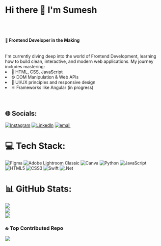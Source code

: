 <h1><b>Hi there 👋 I'm Sumesh</b></h1><br><br>
<h4>🚀 <b>Frontend Developer in the Making</b></h4>
<br>I'm currently diving deep into the world of Frontend Development, learning how to build clean, interactive, and modern web applications. My journey includes mastering:
<li>🧠 HTML, CSS, JavaScript</li>
<li>⚙️ DOM Manipulation & Web APIs</li>
<li>🎨 UI/UX principles and responsive design</li>
<li>⚛️ Frameworks like Angular (in progress)</li>
<br><br>


## 🌐 Socials:
[![Instagram](https://img.shields.io/badge/Instagram-%23E4405F.svg?logo=Instagram&logoColor=white)](https://instagram.com/sumesh_.zz) [![LinkedIn](https://img.shields.io/badge/LinkedIn-%230077B5.svg?logo=linkedin&logoColor=white)](https://linkedin.com/in/sumeshcv055) [![email](https://img.shields.io/badge/Email-D14836?logo=gmail&logoColor=white)](mailto:cvsumesh05@gmail.com) 

# 💻 Tech Stack:
![Figma](https://img.shields.io/badge/figma-%23F24E1E.svg?style=flat&logo=figma&logoColor=white) ![Adobe Lightroom Classic](https://img.shields.io/badge/Adobe%20Lightroom%20Classic-31A8FF.svg?style=flat&logo=Adobe%20Lightroom%20Classic&logoColor=white) ![Canva](https://img.shields.io/badge/Canva-%2300C4CC.svg?style=flat&logo=Canva&logoColor=white) ![Python](https://img.shields.io/badge/python-3670A0?style=flat&logo=python&logoColor=ffdd54) ![JavaScript](https://img.shields.io/badge/javascript-%23323330.svg?style=flat&logo=javascript&logoColor=%23F7DF1E) ![HTML5](https://img.shields.io/badge/html5-%23E34F26.svg?style=flat&logo=html5&logoColor=white) ![CSS3](https://img.shields.io/badge/css3-%231572B6.svg?style=flat&logo=css3&logoColor=white) ![Swift](https://img.shields.io/badge/swift-F54A2A?style=flat&logo=swift&logoColor=white) ![.Net](https://img.shields.io/badge/.NET-5C2D91?style=flat&logo=.net&logoColor=white)
# 📊 GitHub Stats:
![](https://github-readme-stats.vercel.app/api?username=ByTeCV&theme=react&hide_border=false&include_all_commits=true&count_private=false)<br/>
![](https://nirzak-streak-stats.vercel.app/?user=ByTeCV&theme=react&hide_border=false)<br/>
![](https://github-readme-stats.vercel.app/api/top-langs/?username=ByTeCV&theme=react&hide_border=false&include_all_commits=true&count_private=false&layout=compact)

### 🔝 Top Contributed Repo
![](https://github-contributor-stats.vercel.app/api?username=ByTeCV&limit=5&theme=react&combine_all_yearly_contributions=true)
